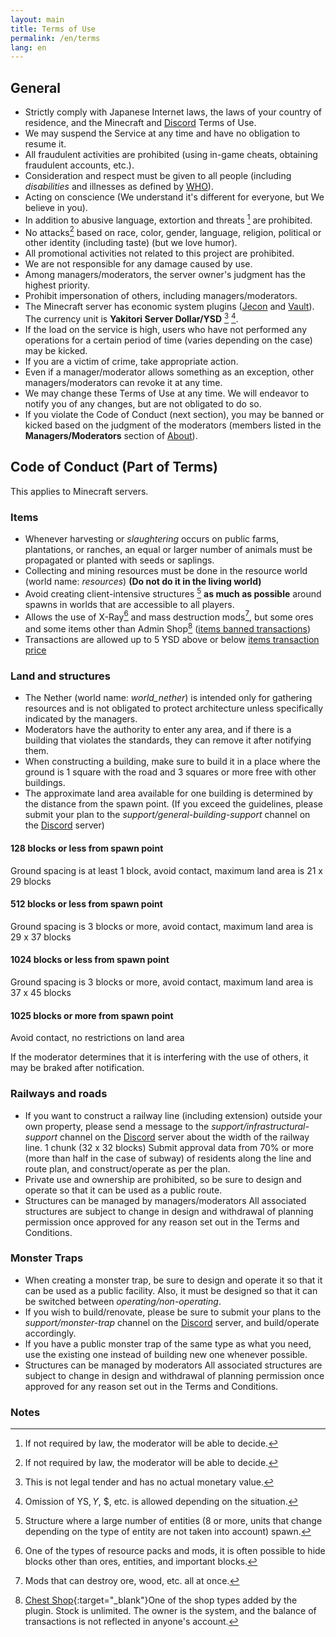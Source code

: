 ```yaml
---
layout: main
title: Terms of Use
permalink: /en/terms
lang: en
---
```


## General
- Strictly comply with Japanese Internet laws, the laws of your country of residence, and the Minecraft and [Discord](https://discord.gg/EWfrwBFspF) Terms of Use.
- We may suspend the Service at any time and have no obligation to resume it.
- All fraudulent activities are prohibited (using in-game cheats, obtaining fraudulent accounts, etc.).
- Consideration and respect must be given to all people (including *disabilities* and illnesses as defined by [WHO](https://www.who.int/)).
- Acting on conscience (We understand it's different for everyone, but We believe in you).
- In addition to abusive language, extortion and threats [^1] are prohibited.
- No attacks[^1] based on race, color, gender, language, religion, political or other identity (including taste) (but we love humor).
- All promotional activities not related to this project are prohibited.
- We are not responsible for any damage caused by use.
- Among managers/moderators, the server owner's judgment has the highest priority.
- Prohibit impersonation of others, including managers/moderators.
- The Minecraft server has economic system plugins ([Jecon](https://github.com/HimaJyun/Jecon) and [Vault](https://www.spigotmc.org/resources/vault.34315/)). The currency unit is **Yakitori Server Dollar/YSD** [^2] [^3].
- If the load on the service is high, users who have not performed any operations for a certain period of time (varies depending on the case) may be kicked.
- If you are a victim of crime, take appropriate action.
- Even if a manager/moderator allows something as an exception, other managers/moderators can revoke it at any time.
- We may change these Terms of Use at any time.
We will endeavor to notify you of any changes, but are not obligated to do so.
- If you violate the Code of Conduct (next section), you may be banned or kicked based on the judgment of the moderators (members listed in the **Managers/Moderators** section of [About](/en/#members)).

## Code of Conduct (Part of Terms)
This applies to Minecraft servers.

### Items
- Whenever harvesting or *slaughtering* occurs on public farms, plantations, or ranches, an equal or larger number of animals must be propagated or planted with seeds or saplings.
- Collecting and mining resources must be done in the resource world (world name: *resources*) **(Do not do it in the living world)**
- Avoid creating client-intensive structures [^4] **as much as possible** around spawns in worlds that are accessible to all players.
- Allows the use of X-Ray[^5] and mass destruction mods[^6], but some ores and some items other than Admin Shop[^7] ([items banned transactions](/en/items-banned-transactions))
- Transactions are allowed up to 5 YSD above or below [items transaction price](/en/items-transaction-price)

### Land and structures
- The Nether (world name: *world_nether*) is intended only for gathering resources and is not obligated to protect architecture unless specifically indicated by the managers.
- Moderators have the authority to enter any area, and if there is a building that violates the standards, they can remove it after notifying them.
- When constructing a building, make sure to build it in a place where the ground is 1 square with the road and 3 squares or more free with other buildings.
- The approximate land area available for one building is determined by the distance from the spawn point.
(If you exceed the guidelines, please submit your plan to the *support/general-building-support* channel on the [Discord](https://discord.gg/EWfrwBFspF) server)

#### 128 blocks or less from spawn point
Ground spacing is at least 1 block, avoid contact, maximum land area is 21 x 29 blocks

#### 512 blocks or less from spawn point
Ground spacing is 3 blocks or more, avoid contact, maximum land area is 29 x 37 blocks

#### 1024 blocks or less from spawn point
Ground spacing is 3 blocks or more, avoid contact, maximum land area is 37 x 45 blocks

#### 1025 blocks or more from spawn point
Avoid contact, no restrictions on land area

If the moderator determines that it is interfering with the use of others, it may be braked after notification.

### Railways and roads
- If you want to construct a railway line (including extension) outside your own property, please send a message to the *support/infrastructural-support* channel on the [Discord](https://discord.gg/EWfrwBFspF) server about the width of the railway line. 1 chunk (32 x 32 blocks) Submit approval data from 70% or more (more than half in the case of subway) of residents along the line and route plan, and construct/operate as per the plan.
- Private use and ownership are prohibited, so be sure to design and operate so that it can be used as a public route.
- Structures can be managed by managers/moderators
All associated structures are subject to change in design and withdrawal of planning permission once approved for any reason set out in the Terms and Conditions.

### Monster Traps
- When creating a monster trap, be sure to design and operate it so that it can be used as a public facility. Also, it must be designed so that it can be switched between *operating/non-operating*.
- If you wish to build/renovate, please be sure to submit your plans to the *support/monster-trap* channel on the [Discord](https://discord.gg/EWfrwBFspF) server, and build/operate accordingly.
- If you have a public monster trap of the same type as what you need, use the existing one instead of building new one whenever possible.
- Structures can be managed by moderators
All associated structures are subject to change in design and withdrawal of planning permission once approved for any reason set out in the Terms and Conditions.

### Notes
[^1]: If not required by law, the moderator will be able to decide.
[^2]: This is not legal tender and has no actual monetary value.
[^3]: Omission of YS$, Y$, $, etc. is allowed depending on the situation.
[^4]: Structure where a large number of entities (8 or more, units that change depending on the type of entity are not taken into account) spawn.
[^5]: One of the types of resource packs and mods, it is often possible to hide blocks other than ores, entities, and important blocks.
[^6]: Mods that can destroy ore, wood, etc. all at once.
[^7]: [Chest Shop](https://www.spigotmc.org/resources/chestshop.51856){:target="_blank"}One of the shop types added by the plugin. Stock is unlimited. The owner is the system, and the balance of transactions is not reflected in anyone's account.
